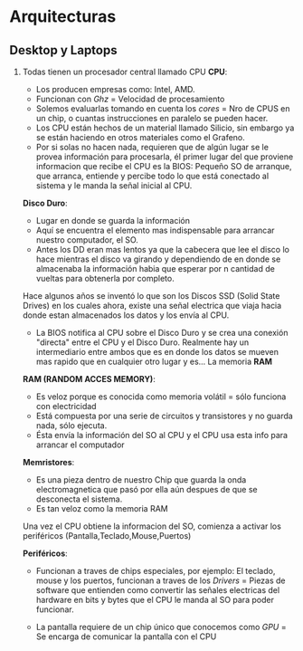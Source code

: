 # Arquitecturas

## Desktop y Laptops
1. Todas tienen un procesador central llamado CPU
    **CPU**:
    - Los producen empresas como: Intel, AMD.
    - Funcionan con _Ghz_ = Velocidad de procesamiento
    - Solemos evaluarlas tomando en cuenta los *cores* = Nro de CPUS en un chip,
      o cuantas instrucciones en paralelo se pueden hacer.
    - Los CPU están hechos de un material llamado Silicio, sin embargo ya se están haciendo en otros materiales como el Grafeno.
    - Por si solas no hacen nada, requieren que de algún lugar se le provea información para procesarla, él primer lugar del que proviene informacion que recibe el CPU es la BIOS: Pequeño SO de arranque, que arranca, entiende y percibe todo lo que está conectado al sistema y le manda la señal inicial al CPU.

    **Disco Duro**:
    - Lugar en donde se guarda la información
    - Aquí se encuentra el elemento mas indispensable para arrancar nuestro computador, el SO.
    - Antes los DD eran mas lentos ya que la cabecera que lee el disco lo hace mientras el disco va girando y dependiendo de en donde se almacenaba la información habia que esperar por n cantidad de vueltas para obtenerla por completo.

    Hace algunos años se inventó lo que son los Discos SSD (Solid State Drives)
    en los cuales ahora, existe una señal electrica que viaja hacia donde estan almacenados los datos y los envía al CPU.

    - La BIOS notifica al CPU sobre el Disco Duro y se crea una conexión "directa" entre el CPU y el Disco Duro. Realmente hay un intermediario entre ambos que es en donde los datos se mueven mas rapido que en cualquier otro lugar y es... La memoria **RAM**

    **RAM (RANDOM ACCES MEMORY)**:
    - Es veloz porque es conocida como memoria volátil = sólo funciona con electricidad
    - Está compuesta por una serie de circuitos y transistores y no guarda nada, sólo ejecuta.
    - Ésta envía la información del SO al CPU y el CPU usa esta info para arrancar el computador

    **Memristores**:
    - Es una pieza dentro de nuestro Chip que guarda la onda electromagnetica que pasó por ella aún despues de que se desconecta el sistema.
    - Es tan veloz como la memoria RAM

    Una vez el CPU obtiene la informacion del SO, comienza a activar los periféricos (Pantalla,Teclado,Mouse,Puertos)

    **Periféricos**:
    - Funcionan a traves de chips especiales, por ejemplo: El teclado, mouse y los puertos, funcionan a traves de los _Drivers_ = Piezas de software que entienden como convertir las señales electricas del hardware en bits y bytes que el CPU le manda al SO para poder funcionar.

    - La pantalla requiere de un chip único que conocemos como _GPU_ = Se encarga de comunicar la pantalla con el CPU
